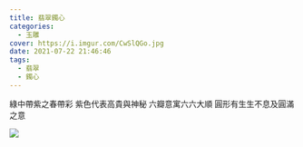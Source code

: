 ```yaml
---
title: 翡翠鐲心
categories:
  - 玉雕
cover: https://i.imgur.com/CwSlQGo.jpg
date: 2021-07-22 21:46:46
tags:
  - 翡翠
  - 鐲心
---
```


綠中帶紫之春帶彩
紫色代表高貴與神秘
六瓣意寓六六大順
圓形有生生不息及圓滿之意

![](https://i.imgur.com/CwSlQGo.jpg)
